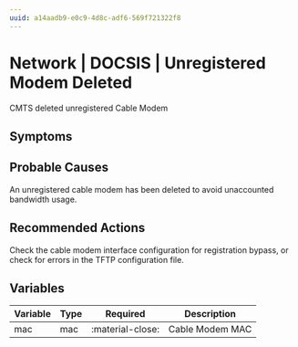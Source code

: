 ```yaml
---
uuid: a14aadb9-e0c9-4d8c-adf6-569f721322f8
---
```

# Network | DOCSIS | Unregistered Modem Deleted

CMTS deleted unregistered Cable Modem

## Symptoms

## Probable Causes

An unregistered cable modem has been deleted to avoid unaccounted bandwidth usage.

## Recommended Actions

Check the cable modem interface configuration for registration bypass, or check for errors in the TFTP configuration file. 

## Variables

Variable | Type | Required | Description
--- | --- | --- | ---
mac | mac | :material-close: | Cable Modem MAC

